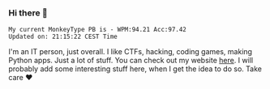 ### Hi there 👋
<!-- PB START -->
```
My current MonkeyType PB is - WPM:94.21 Acc:97.42
Updated on: 21:15:22 CEST Time
```
<!-- PB END -->
I'm an IT person, just overall. I like CTFs, hacking, coding games, making Python apps. Just a lot of stuff.
You can check out my website [here](https://skill3472.github.io/).
I will probably add some interesting stuff here, when I get the idea to do so. Take care ❤️
